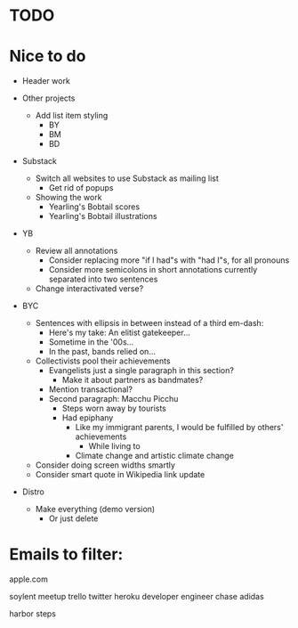 # TODO

# Nice to do
* Header work

* Other projects
    * Add list item styling
        * BY
        * BM
        * BD

* Substack
    * Switch all websites to use Substack as mailing list
        * Get rid of popups
    * Showing the work
        * Yearling's Bobtail scores
        * Yearling's Bobtail illustrations

* YB
    * Review all annotations
        * Consider replacing more "if I had"s with "had I"s, for all pronouns
        * Consider more semicolons in short annotations currently separated into two sentences
    * Change interactivated verse?

* BYC
    * Sentences with ellipsis in between instead of a third em-dash:
        * Here's my take: An elitist gatekeeper…
        * Sometime in the '00s…
        * In the past, bands relied on…
    * Collectivists pool their achievements
        * Evangelists just a single paragraph in this section?
            * Make it about partners as bandmates?
        * Mention transactional?
        * Second paragraph: Macchu Picchu
            * Steps worn away by tourists
            * Had epiphany
                * Like my immigrant parents, I would be fulfilled by others' achievements
                    * While living to 
                * Climate change and artistic climate change
    * Consider doing screen widths smartly
    * Consider smart quote in Wikipedia link update

* Distro
    * Make everything (demo version)
        * Or just delete

# Emails to filter:

apple.com

soylent
meetup
trello
twitter
heroku
developer
engineer
chase
adidas

harbor steps